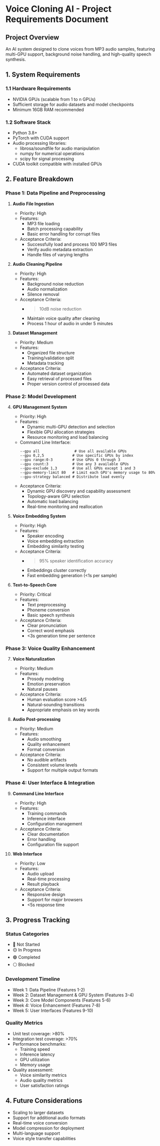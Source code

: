 # Voice Cloning AI - Project Requirements Document

## Project Overview
An AI system designed to clone voices from MP3 audio samples, featuring multi-GPU support, background noise handling, and high-quality speech synthesis.

## 1. System Requirements

### 1.1 Hardware Requirements
- NVIDIA GPUs (scalable from 1 to n GPUs)
- Sufficient storage for audio datasets and model checkpoints
- Minimum 16GB RAM recommended

### 1.2 Software Stack
- Python 3.8+
- PyTorch with CUDA support
- Audio processing libraries:
  - librosa/soundfile for audio manipulation
  - numpy for numerical operations
  - scipy for signal processing
- CUDA toolkit compatible with installed GPUs

## 2. Feature Breakdown

### Phase 1: Data Pipeline and Preprocessing
1. **Audio File Ingestion**
   - Priority: High
   - Features:
     - MP3 file loading
     - Batch processing capability
     - Basic error handling for corrupt files
   - Acceptance Criteria:
     - Successfully load and process 100 MP3 files
     - Verify audio metadata extraction
     - Handle files of varying lengths

2. **Audio Cleaning Pipeline**
   - Priority: High
   - Features:
     - Background noise reduction
     - Audio normalization
     - Silence removal
   - Acceptance Criteria:
     - >10dB noise reduction
     - Maintain voice quality after cleaning
     - Process 1 hour of audio in under 5 minutes

3. **Dataset Management**
   - Priority: Medium
   - Features:
     - Organized file structure
     - Training/validation split
     - Metadata tracking
   - Acceptance Criteria:
     - Automated dataset organization
     - Easy retrieval of processed files
     - Proper version control of processed data

### Phase 2: Model Development
4. **GPU Management System**
   - Priority: High
   - Features:
     - Dynamic multi-GPU detection and selection
     - Flexible GPU allocation strategies
     - Resource monitoring and load balancing
   - Command Line Interface:
     ```
     --gpu all                # Use all available GPUs
     --gpu 0,2,5             # Use specific GPUs by index
     --gpu range:0-3         # Use GPUs 0 through 3
     --gpu count:3           # Use any 3 available GPUs
     --gpu-exclude 1,3       # Use all GPUs except 1 and 3
     --gpu-memory-limit 80   # Limit each GPU's memory usage to 80%
     --gpu-strategy balanced # Distribute load evenly
     ```
   - Acceptance Criteria:
     - Dynamic GPU discovery and capability assessment
     - Topology-aware GPU selection
     - Automatic load balancing
     - Real-time monitoring and reallocation

5. **Voice Embedding System**
   - Priority: High
   - Features:
     - Speaker encoding
     - Voice embedding extraction
     - Embedding similarity testing
   - Acceptance Criteria:
     - >95% speaker identification accuracy
     - Embeddings cluster correctly
     - Fast embedding generation (<1s per sample)

6. **Text-to-Speech Core**
   - Priority: Critical
   - Features:
     - Text preprocessing
     - Phoneme conversion
     - Basic speech synthesis
   - Acceptance Criteria:
     - Clear pronunciation
     - Correct word emphasis
     - <3s generation time per sentence

### Phase 3: Voice Quality Enhancement
7. **Voice Naturalization**
   - Priority: Medium
   - Features:
     - Prosody modeling
     - Emotion preservation
     - Natural pauses
   - Acceptance Criteria:
     - Human evaluation score >4/5
     - Natural-sounding transitions
     - Appropriate emphasis on key words

8. **Audio Post-processing**
   - Priority: Medium
   - Features:
     - Audio smoothing
     - Quality enhancement
     - Format conversion
   - Acceptance Criteria:
     - No audible artifacts
     - Consistent volume levels
     - Support for multiple output formats

### Phase 4: User Interface & Integration
9. **Command Line Interface**
   - Priority: High
   - Features:
     - Training commands
     - Inference interface
     - Configuration management
   - Acceptance Criteria:
     - Clear documentation
     - Error handling
     - Configuration file support

10. **Web Interface**
    - Priority: Low
    - Features:
      - Audio upload
      - Real-time processing
      - Result playback
    - Acceptance Criteria:
      - Responsive design
      - Support for major browsers
      - <5s response time

## 3. Progress Tracking

### Status Categories
- 🔴 Not Started
- 🟡 In Progress
- 🟢 Completed
- ⚪ Blocked

### Development Timeline
- Week 1: Data Pipeline (Features 1-2)
- Week 2: Dataset Management & GPU System (Features 3-4)
- Week 3: Core Model Components (Features 5-6)
- Week 4: Voice Enhancement (Features 7-8)
- Week 5: User Interfaces (Features 9-10)

### Quality Metrics
- Unit test coverage: >80%
- Integration test coverage: >70%
- Performance benchmarks:
  - Training speed
  - Inference latency
  - GPU utilization
  - Memory usage
- Quality assessment:
  - Voice similarity metrics
  - Audio quality metrics
  - User satisfaction ratings

## 4. Future Considerations
- Scaling to larger datasets
- Support for additional audio formats
- Real-time voice conversion
- Model compression for deployment
- Multi-language support
- Voice style transfer capabilities
